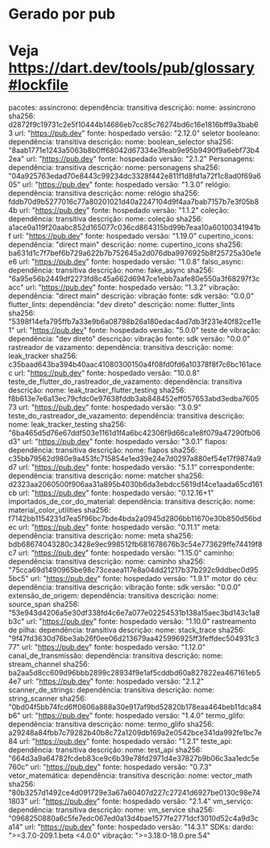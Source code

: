 # Gerado por pub
# Veja https://dart.dev/tools/pub/glossary#lockfile
pacotes:
  assíncrono:
    dependência: transitiva
    descrição:
      nome: assíncrono
      sha256: d2872f9c19731c2e5f10444b14686eb7cc85c76274bd6c16e1816bff9a3bab63
      url: "https://pub.dev"
    fonte: hospedado
    versão: "2.12.0"
  seletor booleano:
    dependência: transitiva
    descrição:
      nome: boolean_selector
      sha256: "8aab1771e1243a5063b8b0ff68042d67334e3feab9e95b9490f9a6ebf73b42ea"
      url: "https://pub.dev"
    fonte: hospedado
    versão: "2.1.2"
  Personagens:
    dependência: transitiva
    descrição:
      nome: personagens
      sha256: "04a925763edad70e8443c99234dc3328f442e811f1d8fd1a72f1c8ad0f69a605"
      url: "https://pub.dev"
    fonte: hospedado
    versão: "1.3.0"
  relógio:
    dependência: transitiva
    descrição:
      nome: relógio
      sha256: fddb70d9b5277016c77a80201021d40a2247104d9f4aa7bab7157b7e3f05b84b
      url: "https://pub.dev"
    fonte: hospedado
    versão: "1.1.2"
  coleção:
    dependência: transitiva
    descrição:
      nome: coleção
      sha256: a1ace0a119f20aabc852d165077c036cd864315bd99b7eaa10a60100341941bf
      url: "https://pub.dev"
    fonte: hospedado
    versão: "1.19.0"
  cupertino_icons:
    dependência: "direct main"
    descrição:
      nome: cupertino_icons
      sha256: ba631d1c7f7bef6b729a622b7b752645a2d076dba9976925b8f25725a30e1ee6
      url: "https://pub.dev"
    fonte: hospedado
    versão: "1.0.8"
  falso_async:
    dependência: transitiva
    descrição:
      nome: fake_async
      sha256: "6a95e56b2449df2273fd8c45a662d6947ce1ebb7aafe80e550a3f68297f3cacc"
      url: "https://pub.dev"
    fonte: hospedado
    versão: "1.3.2"
  vibração:
    dependência: "direct main"
    descrição: vibração
    fonte: sdk
    versão: "0.0.0"
  flutter_lints:
    dependência: "dev direto"
    descrição:
      nome: flutter_lints
      sha256: "5398f14efa795ffb7a33e9b6a08798b26a180edac4ad7db3f231e40f82ce11e1"
      url: "https://pub.dev"
    fonte: hospedado
    versão: "5.0.0"
  teste de vibração:
    dependência: "dev direto"
    descrição: vibração
    fonte: sdk
    versão: "0.0.0"
  rastreador de vazamento:
    dependência: transitiva
    descrição:
      nome: leak_tracker
      sha256: c35baad643ba394b40aac41080300150a4f08fd0fd6a10378f8f7c6bc161acec
      url: "https://pub.dev"
    fonte: hospedado
    versão: "10.0.8"
  teste_de_flutter_do_rastreador_de_vazamento:
    dependência: transitiva
    descrição:
      nome: leak_tracker_flutter_testing
      sha256: f8b613e7e6a13ec79cfdc0e97638fddb3ab848452eff057653abd3edba760573
      url: "https://pub.dev"
    fonte: hospedado
    versão: "3.0.9"
  teste_do_rastreador_de_vazamento:
    dependência: transitiva
    descrição:
      nome: leak_tracker_testing
      sha256: "6ba465d5d76e67ddf503e1161d1f4a6bc42306f9d66ca1e8f079a47290fb06d3"
      url: "https://pub.dev"
    fonte: hospedado
    versão: "3.0.1"
  fiapos:
    dependência: transitiva
    descrição:
      nome: fiapos
      sha256: c35bb79562d980e9a453fc715854e1ed39e24e7d0297a880ef54e17f9874a9d7
      url: "https://pub.dev"
    fonte: hospedado
    versão: "5.1.1"
  correspondente:
    dependência: transitiva
    descrição:
      nome: matcher
      sha256: d2323aa2060500f906aa31a895b4030b6da3ebdcc5619d14ce1aada65cd161cb
      url: "https://pub.dev"
    fonte: hospedado
    versão: "0.12.16+1"
  importados_de_cor_do_material:
    dependência: transitiva
    descrição:
      nome: material_color_utilities
      sha256: f7142bb1154231d7ea5f96bc7bde4bda2a0945d2806bb11670e30b850d56bdec
      url: "https://pub.dev"
    fonte: hospedado
    versão: "0.11.1"
  meta:
    dependência: transitiva
    descrição:
      nome: meta
      sha256: bdb68674043280c3428e9ec998512fb681678676b3c54e773629ffe74419f8c7
      url: "https://pub.dev"
    fonte: hospedado
    versão: "1.15.0"
  caminho:
    dependência: transitiva
    descrição:
      nome: caminho
      sha256: "75cca69d1490965be98c73ceaea117e8a04dd21217b37b292c9ddbec0d955bc5"
      url: "https://pub.dev"
    fonte: hospedado
    versão: "1.9.1"
  motor do céu:
    dependência: transitiva
    descrição: vibração
    fonte: sdk
    versão: "0.0.0"
  extensão_de_origem:
    dependência: transitiva
    descrição:
      nome: source_span
      sha256: "53e943d4206a5e30df338fd4c6e7a077e02254531b138a15aec3bd143c1a8b3c"
      url: "https://pub.dev"
    fonte: hospedado
    versão: "1.10.0"
  rastreamento de pilha:
    dependência: transitiva
    descrição:
      nome: stack_trace
      sha256: "9f47fd3630d76be3ab26f0ee06d213679aa425996925ff3feffdec504931c377"
      url: "https://pub.dev"
    fonte: hospedado
    versão: "1.12.0"
  canal_de_transmissão:
    dependência: transitiva
    descrição:
      nome: stream_channel
      sha256: ba2aa5d8cc609d96bbb2899c28934f9e1af5cddbd60a827822ea467161eb54e7
      url: "https://pub.dev"
    fonte: hospedado
    versão: "2.1.2"
  scanner_de_strings:
    dependência: transitiva
    descrição:
      nome: string_scanner
      sha256: "0bd04f5bb74fcd6ff0606a888a30e917af9bd52820b178eaa464beb11dca84b6"
      url: "https://pub.dev"
    fonte: hospedado
    versão: "1.4.0"
  termo_glifo:
    dependência: transitiva
    descrição:
      nome: termo_glifo
      sha256: a29248a84fbb7c79282b40b8c72a1209db169a2e0542bce341da992fe1bc7e84
      url: "https://pub.dev"
    fonte: hospedado
    versão: "1.2.1"
  teste_api:
    dependência: transitiva
    descrição:
      nome: test_api
      sha256: "664d3a9a64782fcdeb83ce9c6b39e78fd2971d4e37827b9b06c3aa1edc5e760c"
      url: "https://pub.dev"
    fonte: hospedado
    versão: "0.7.3"
  vetor_matemática:
    dependência: transitiva
    descrição:
      nome: vector_math
      sha256: "80b3257d1492ce4d091729e3a67a60407d227c27241d6927be0130c98e741803"
      url: "https://pub.dev"
    fonte: hospedado
    versão: "2.1.4"
  vm_serviço:
    dependência: transitiva
    descrição:
      nome: vm_service
      sha256: "0968250880a6c5fe7edc067ed0a13d4bae1577fe2771dcf3010d52c4a9d3ca14"
      url: "https://pub.dev"
    fonte: hospedado
    versão: "14.3.1"
SDKs:
  dardo: ">=3.7.0-209.1.beta <4.0.0"
  vibração: ">=3.18.0-18.0.pre.54"
